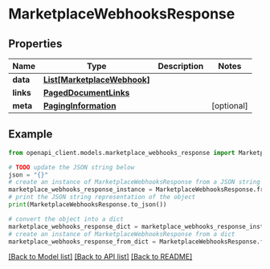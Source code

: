 # MarketplaceWebhooksResponse


## Properties

Name | Type | Description | Notes
------------ | ------------- | ------------- | -------------
**data** | [**List[MarketplaceWebhook]**](MarketplaceWebhook.md) |  | 
**links** | [**PagedDocumentLinks**](PagedDocumentLinks.md) |  | 
**meta** | [**PagingInformation**](PagingInformation.md) |  | [optional] 

## Example

```python
from openapi_client.models.marketplace_webhooks_response import MarketplaceWebhooksResponse

# TODO update the JSON string below
json = "{}"
# create an instance of MarketplaceWebhooksResponse from a JSON string
marketplace_webhooks_response_instance = MarketplaceWebhooksResponse.from_json(json)
# print the JSON string representation of the object
print(MarketplaceWebhooksResponse.to_json())

# convert the object into a dict
marketplace_webhooks_response_dict = marketplace_webhooks_response_instance.to_dict()
# create an instance of MarketplaceWebhooksResponse from a dict
marketplace_webhooks_response_from_dict = MarketplaceWebhooksResponse.from_dict(marketplace_webhooks_response_dict)
```
[[Back to Model list]](../README.md#documentation-for-models) [[Back to API list]](../README.md#documentation-for-api-endpoints) [[Back to README]](../README.md)


